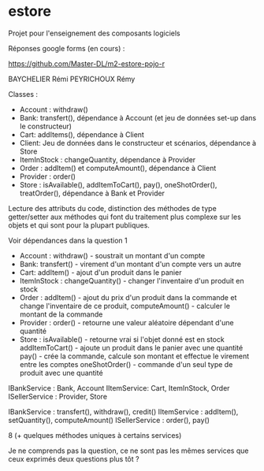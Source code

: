 # estore

Projet pour l'enseignement des composants logiciels

Réponses google forms (en cours) :

https://github.com/Master-DL/m2-estore-pojo-r

BAYCHELIER Rémi PEYRICHOUX Rémy

Classes :
- Account : withdraw()
- Bank: transfert(), dépendance à Account (et jeu de données set-up dans le constructeur)
- Cart: addItems(), dépendance à Client
- Client: Jeu de données dans le constructeur et scénarios, dépendance à Store
- ItemInStock : changeQuantity, dépendance à Provider
- Order : addItem() et computeAmount(), dépendance à Client
- Provider : order()
- Store : isAvailable(), addItemToCart(), pay(), oneShotOrder(), treatOrder(), dépendance à Bank et Provider

Lecture des attributs du code, distinction des méthodes de type getter/setter aux méthodes qui font du traitement plus complexe sur les objets et qui sont pour la plupart publiques.

Voir dépendances dans la question 1

- Account : withdraw() - soustrait un montant d'un compte
- Bank: transfert() - virement d'un montant d'un compte vers un autre
- Cart: addItem() - ajout d'un produit dans le panier
- ItemInStock : changeQuantity() - changer l'inventaire d'un produit en stock
- Order : addItem() - ajout du prix d'un produit dans la commande et change l'inventaire de ce produit, computeAmount() - calculer le montant de la commande
- Provider : order() - retourne une valeur aléatoire dépendant d'une quantité
- Store : isAvailable() - retourne vrai si l'objet donné est en stock
  addItemToCart() - ajoute un produit dans le panier avec une quantité
  pay() - crée la commande, calcule son montant et effectue le virement entre les comptes
  oneShotOrder() - commande d'un seul type de produit avec une quantité

IBankService : Bank, Account
IItemService: Cart, ItemInStock, Order
ISellerService : Provider, Store

IBankService : transfert(), withdraw(), credit()
IItemService : addItem(), setQuantity(), computeAmount()
ISellerService : order(), pay()

8 (+ quelques méthodes uniques à certains services)

Je ne comprends pas la question, ce ne sont pas les mêmes services que ceux exprimés deux questions plus tôt ?